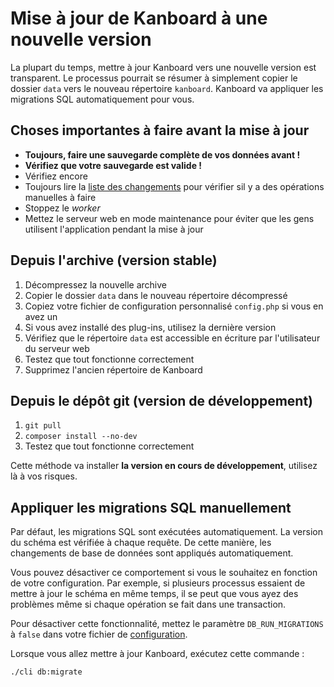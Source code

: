 Mise à jour de Kanboard à une nouvelle version
==============================================

La plupart du temps, mettre à jour Kanboard vers une nouvelle version est transparent.
Le processus pourrait se résumer à simplement copier le dossier `data` vers le nouveau répertoire `kanboard`.
Kanboard va appliquer les migrations SQL automatiquement pour vous.

Choses importantes à faire avant la mise à jour
-----------------------------------------------

- **Toujours, faire une sauvegarde complète de vos données avant !**
- **Vérifiez que votre sauvegarde est valide !**
- Vérifiez encore
- Toujours lire la [liste des changements](https://github.com/kanboard/kanboard/blob/master/ChangeLog) pour vérifier sil y a des opérations manuelles à faire
- Stoppez le _worker_
- Mettez le serveur web en mode maintenance pour éviter que les gens utilisent l'application pendant la mise à jour

Depuis l'archive (version stable)
---------------------------------

1. Décompressez la nouvelle archive
2. Copier le dossier `data` dans le nouveau répertoire décompressé
3. Copiez votre fichier de configuration personnalisé `config.php` si vous en avez un
4. Si vous avez installé des plug-ins, utilisez la dernière version
5. Vérifiez que le répertoire `data` est accessible en écriture par l'utilisateur du serveur web
6. Testez que tout fonctionne correctement
7. Supprimez l'ancien répertoire de Kanboard

Depuis le dépôt git (version de développement)
---------------------------------------------

1. `git pull`
2. `composer install --no-dev`
3. Testez que tout fonctionne correctement

Cette méthode va installer **la version en cours de développement**, utilisez là à vos risques.

Appliquer les migrations SQL manuellement
-----------------------------------------

Par défaut, les migrations SQL sont exécutées automatiquement.
La version du schéma est vérifiée à chaque requête.
De cette manière, les changements de base de données sont appliqués automatiquement.

Vous pouvez désactiver ce comportement si vous le souhaitez en fonction de votre configuration.
Par exemple, si plusieurs processus essaient de mettre à jour le schéma en même temps, il se peut que vous ayez des problèmes même si chaque opération se fait dans une transaction.

Pour désactiver cette fonctionnalité, mettez le paramètre `DB_RUN_MIGRATIONS` à `false` dans votre fichier de [configuration](config.markdown).

Lorsque vous allez mettre à jour Kanboard, exécutez cette commande :

```bash
./cli db:migrate
```
